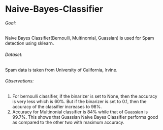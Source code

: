 # Naive-Bayes-Classifier


###### Goal: 

Naive Bayes Classifier(Bernoulli, Multinomial, Guassian) is used for Spam detection using sklearn.

###### Dataset:

Spam data is taken from University of California, Irvine.

###### Observations:

1. For bernoulli classifier, if the binarizer is set to None, then the accuracy is very less which is 60%. But if the binarizer is set to 0.1, then the accuracy of the classifier increases to 98%.
2. Accuracy for Multinonial classifier is 84% while that of Guassian is 99.7%. This shows that Guassian Naive Bayes Classifier performs good as compared to the other two with maximum accuracy.
